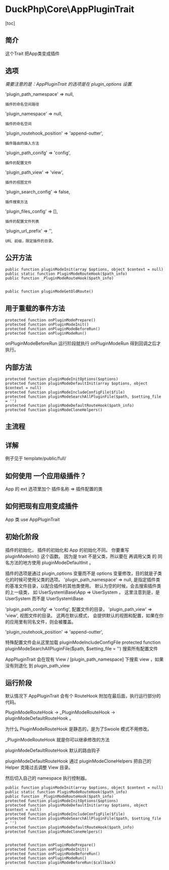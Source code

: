 # DuckPhp\Core\AppPluginTrait
[toc]

## 简介

这个Trait 把App类变成插件

## 选项
*需要注意的是：AppPluginTrait 的选项是在 plugin_options 设置.*

'plugin_path_namespace' => null,

    插件的命名空间路径
'plugin_namespace' => null,

    插件的命名空间
'plugin_routehook_position' => 'append-outter',

    插件路由的插入方法
'plugin_path_conifg' => 'config',

    插件的配置文件
'plugin_path_view' => 'view',

    插件的视图文件
'plugin_search_config' => false,

    插件搜索方法
'plugin_files_config' => [],

    插件的配置文件列表
'plugin_url_prefix' => '',

    URL 前缀，限定插件的目录。
## 公开方法
    public function pluginModeInit(array $options, object $context = null)
    public static function PluginModeRouteHook($path_info)
    public function _PluginModeRouteHook($path_info)

    
    public function pluginModeGetOldRoute()
    
## 用于重载的事件方法

    protected function onPluginModePrepare()
    protected function onPluginModeInit()
    protected function onPluginModeBeforeRun()
    protected function onPluginModeRun()
onPluginModeBeforeRun 运行阶段就执行 onPluginModeRun 得到回调之后才执行。

## 内部方法
    protected function pluginModeInitOptions($options)
    protected function pluginModeDefaultInit(array $options, object $context = null)
    protected function pluginModeIncludeConfigFile($file)
    protected function pluginModeSearchAllPluginFile($path, $setting_file = '')
    protected function pluginModeDefaultRouteHook($path_info)
    protected function pluginModeCloneHelpers()

## 主流程

## 详解
例子见于 template/public/full/

## 如何使用 一个应用级插件？
App 的 ext 选项里加个 插件名称 => 插件配置的类

## 如何把现有应用变成插件
App 类 use AppPluginTrait

## 初始化阶段

插件的初始化， 插件的初始化和 App 的初始化不同。
你要重写 pluginModeInit() 这个函数。
因为是 trait 不是父类，所以要在 再调用父类 的 同名方法的地方使用 pluginModeDefaultInit 。

插件的选项是通过  plugin_options 变量而不是 options 变量修改，目的就是子类化的时候可使用父类的选项。
'plugin_path_namespace' => null, 是指定插件类的基准文件目录，以配合插件的其他类使用。 默认为空的时候，会去搜索插件类的上一级类， 如 UserSystem\\Base\\App => UserSystem 。 这里注意到是，是 UserSystem 而不是 UserSystem\\Base 

'plugin_path_conifg' => 'config', 配置文件的目录，  'plugin_path_view' => 'view',  视图文件的目录。
这两在默认模式， 会提供默认的视图和配置，如果在你的应用里有同名文件，则会被覆盖。

'plugin_routehook_position' => 'append-outter',

特殊配置文件会从这里加载 pluginModeIncludeConfigFile
    protected function pluginModeSearchAllPluginFile($path, $setting_file = '')
搜索所有配置文件

AppPluginTrait 会在现有 View  / [plugin_path_namespace] 下搜索 view ，如果没有则退化 到 plugin_path_view

##  运行阶段

默认情况下 AppPluginTrait 会有个 RouteHook 附加在最后面，执行运行部分的代码。

PluginModeRouteHook -> _PluginModeRouteHook -> pluginModeDefaultRouteHook 。

为什么 PluginModeRouteHook 是静态的，是为了Swoole 模式不用修改。

_PluginModeRouteHook 就是你可以继承修改的方法

pluginModeDefaultRouteHook 默认的路由钩子

pluginModeDefaultRouteHook 通过 pluginModeCloneHelpers 把自己的 Helper  克隆过去调整 View 目录。

然后切入自己的 namespace 执行控制器。


    public function pluginModeInit(array $options, object $context = null)
    public static function PluginModeRouteHook($path_info)
    public function _PluginModeRouteHook($path_info)
    protected function pluginModeInitOptions($options)
    protected function pluginModeDefaultInit(array $options, object $context = null)
    protected function pluginModeIncludeConfigFile($file)
    protected function pluginModeSearchAllPluginFile($path, $setting_file = '')
    protected function pluginModeDefaultRouteHook($path_info)
    protected function pluginModeCloneHelpers()
    
    
    protected function onPluginModePrepare()
    protected function onPluginModeInit()
    protected function onPluginModeBeforeRun()
    protected function onPluginModeRun()
    protected function pluginModeBeforeRun($callback)
 